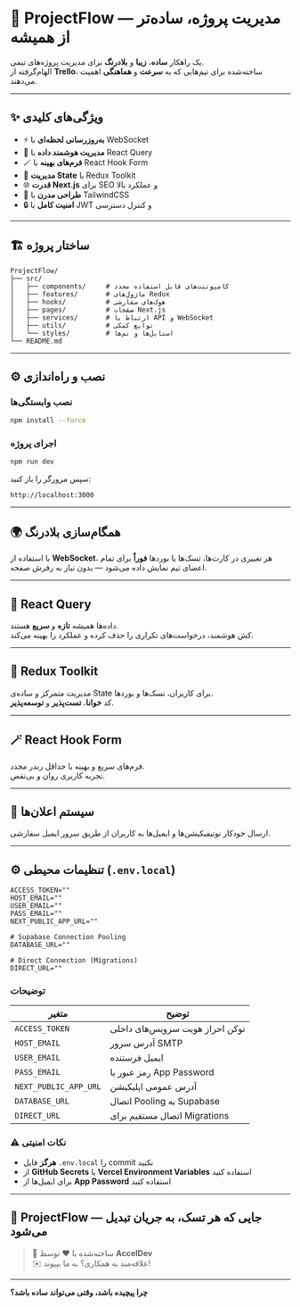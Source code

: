 # 🧩 ProjectFlow — مدیریت پروژه، ساده‌تر از همیشه

یک راهکار **ساده**، **زیبا** و **بلادرنگ** برای مدیریت پروژه‌های تیمی.  
الهام‌گرفته از **Trello**، ساخته‌شده برای تیم‌هایی که به **سرعت** و **هماهنگی** اهمیت می‌دهند.

---

## ✨ ویژگی‌های کلیدی

- ⚡ **به‌روزرسانی لحظه‌ای** با WebSocket
- 🧠 **مدیریت هوشمند داده** با React Query
- 🪄 **فرم‌های بهینه** با React Hook Form
- 🧩 **مدیریت State** با Redux Toolkit
- 🌐 **قدرت Next.js** برای SEO و عملکرد بالا
- 🎨 **طراحی مدرن** با TailwindCSS
- 🔒 **امنیت کامل** با JWT و کنترل دسترسی

---

## 🏗️ ساختار پروژه
```
ProjectFlow/
├── src/
│   ├── components/     # کامپوننت‌های قابل استفاده مجدد
│   ├── features/       # ماژول‌های Redux
│   ├── hooks/          # هوک‌های سفارشی
│   ├── pages/          # صفحات Next.js
│   ├── services/       # ارتباط با API و WebSocket
│   ├── utils/          # توابع کمکی
│   └── styles/         # استایل‌ها و تم‌ها
└── README.md
```

---

## ⚙️ نصب و راه‌اندازی

### نصب وابستگی‌ها
```bash
npm install --force
```

### اجرای پروژه
```bash
npm run dev
```

سپس مرورگر را باز کنید:
```
http://localhost:3000
```

---

## 🌍 همگام‌سازی بلادرنگ

با استفاده از **WebSocket**، هر تغییری در کارت‌ها، تسک‌ها یا بوردها **فوراً** برای تمام اعضای تیم نمایش داده می‌شود — بدون نیاز به رفرش صفحه.

---

## 🧠 React Query

داده‌ها همیشه **تازه** و **سریع** هستند.  
کش هوشمند، درخواست‌های تکراری را حذف کرده و عملکرد را بهینه می‌کند.

---

## 🧰 Redux Toolkit

مدیریت متمرکز و ساده‌ی State برای کاربران، تسک‌ها و بوردها.  
کد **خوانا**، **تست‌پذیر** و **توسعه‌پذیر**.

---

## 🪄 React Hook Form

فرم‌های سریع و بهینه با حداقل رندر مجدد.  
تجربه کاربری روان و بی‌نقص.

---

## 💌 سیستم اعلان‌ها

ارسال خودکار نوتیفیکیشن‌ها و ایمیل‌ها به کاربران از طریق سرور ایمیل سفارشی.

---

## ⚙️ تنظیمات محیطی (`.env.local`)
```env
ACCESS_TOKEN=""
HOST_EMAIL=""
USER_EMAIL=""
PASS_EMAIL=""
NEXT_PUBLIC_APP_URL=""

# Supabase Connection Pooling
DATABASE_URL=""

# Direct Connection (Migrations)
DIRECT_URL=""
```

### توضیحات

| متغیر | توضیح |
|-------|-------|
| `ACCESS_TOKEN` | توکن احراز هویت سرویس‌های داخلی |
| `HOST_EMAIL` | آدرس سرور SMTP |
| `USER_EMAIL` | ایمیل فرستنده |
| `PASS_EMAIL` | رمز عبور یا App Password |
| `NEXT_PUBLIC_APP_URL` | آدرس عمومی اپلیکیشن |
| `DATABASE_URL` | اتصال Pooling به Supabase |
| `DIRECT_URL` | اتصال مستقیم برای Migrations |

### ⚠️ نکات امنیتی

- **هرگز** فایل `.env.local` را commit نکنید
- از **GitHub Secrets** یا **Vercel Environment Variables** استفاده کنید
- برای ایمیل‌ها از **App Password** استفاده کنید

---

## 🚀 ProjectFlow — جایی که هر تسک، به جریان تبدیل می‌شود

> 💼 ساخته‌شده با ❤️ توسط **AccelDev**  
> ✉️ علاقه‌مند به همکاری؟ به ما بپیوند!

---

**چرا پیچیده باشد، وقتی می‌تواند ساده باشد؟**
